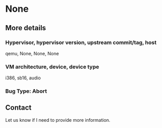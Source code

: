 # None

## More details

### Hypervisor, hypervisor version, upstream commit/tag, host
qemu, None, None, None

### VM architecture, device, device type
i386, sb16, audio

### Bug Type: Abort

## Contact

Let us know if I need to provide more information.

